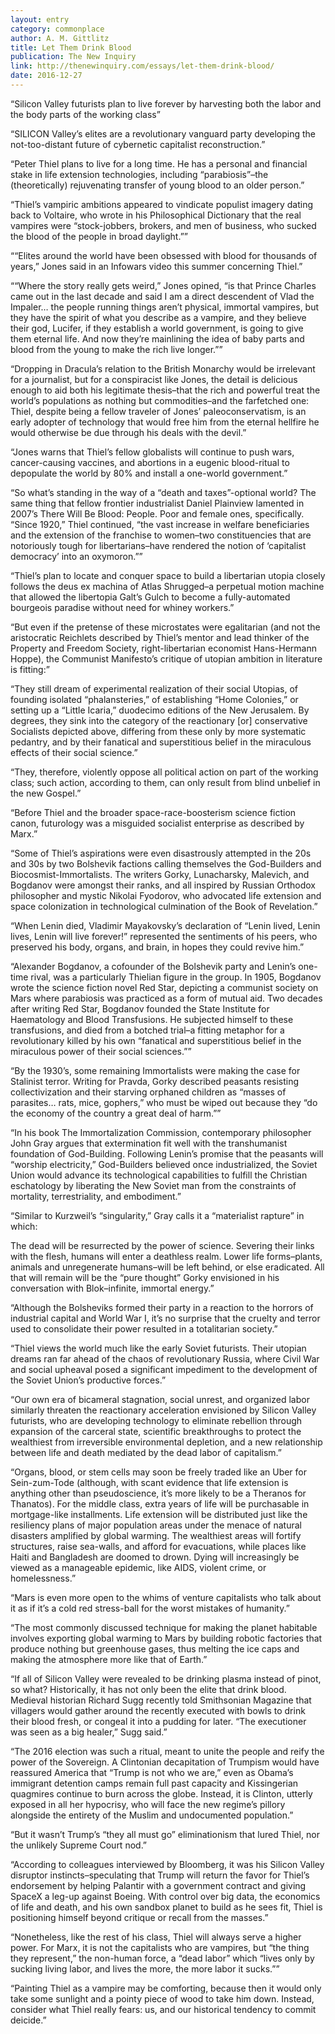 ```yaml
---
layout: entry
category: commonplace
author: A. M. Gittlitz
title: Let Them Drink Blood
publication: The New Inquiry
link: http://thenewinquiry.com/essays/let-them-drink-blood/
date: 2016-12-27
---
```


“Silicon Valley futurists plan to live forever by harvesting both the labor and the body parts of the working class”

“SILICON Valley’s elites are a revolutionary vanguard party developing the not-too-distant future of cybernetic capitalist reconstruction.”

“Peter Thiel plans to live for a long time. He has a personal and financial stake in life extension technologies, including “parabiosis”–the (theoretically) rejuvenating transfer of young blood to an older person.”

“Thiel’s vampiric ambitions appeared to vindicate populist imagery dating back to Voltaire, who wrote in his Philosophical Dictionary that the real vampires were “stock-jobbers, brokers, and men of business, who sucked the blood of the people in broad daylight.””

““Elites around the world have been obsessed with blood for thousands of years,” Jones said in an Infowars video this summer concerning Thiel.”

““Where the story really gets weird,” Jones opined, “is that Prince Charles came out in the last decade and said I am a direct descendent of Vlad the Impaler… the people running things aren’t physical, immortal vampires, but they have the spirit of what you describe as a vampire, and they believe their god, Lucifer, if they establish a world government, is going to give them eternal life. And now they’re mainlining the idea of baby parts and blood from the young to make the rich live longer.””

“Dropping in Dracula’s relation to the British Monarchy would be irrelevant for a journalist, but for a conspiracist like Jones, the detail is delicious enough to aid both his legitimate thesis–that the rich and powerful treat the world’s populations as nothing but commodities–and the farfetched one: Thiel, despite being a fellow traveler of Jones’ paleoconservatism, is an early adopter of technology that would free him from the eternal hellfire he would otherwise be due through his deals with the devil.”

“Jones warns that Thiel’s fellow globalists will continue to push wars, cancer-causing vaccines, and abortions in a eugenic blood-ritual to depopulate the world by 80% and install a one-world government.”

“So what’s standing in the way of a “death and taxes”-optional world? The same thing that fellow frontier industrialist Daniel Plainview lamented in 2007’s There Will Be Blood: People. Poor and female ones, specifically. “Since 1920,” Thiel continued, “the vast increase in welfare beneficiaries and the extension of the franchise to women–two constituencies that are notoriously tough for libertarians–have rendered the notion of ‘capitalist democracy’ into an oxymoron.””

“Thiel’s plan to locate and conquer space to build a libertarian utopia closely follows the deus ex machina of Atlas Shrugged–a perpetual motion machine that allowed the libertopia Galt’s Gulch to become a fully-automated bourgeois paradise without need for whiney workers.”

“But even if the pretense of these microstates were egalitarian (and not the aristocratic Reichlets described by Thiel’s mentor and lead thinker of the Property and Freedom Society, right-libertarian economist Hans-Hermann Hoppe), the Communist Manifesto’s critique of utopian ambition in literature is fitting:”

“They still dream of experimental realization of their social Utopias, of founding isolated “phalansteries,” of establishing “Home Colonies,” or setting up a “Little Icaria,” duodecimo editions of the New Jerusalem. By degrees, they sink into the category of the reactionary [or] conservative Socialists depicted above, differing from these only by more systematic pedantry, and by their fanatical and superstitious belief in the miraculous effects of their social science.”

“They, therefore, violently oppose all political action on part of the working class; such action, according to them, can only result from blind unbelief in the new Gospel.”

“Before Thiel and the broader space-race-boosterism science fiction canon, futurology was a misguided socialist enterprise as described by Marx.”

“Some of Thiel’s aspirations were even disastrously attempted in the 20s and 30s by two Bolshevik factions calling themselves the God-Builders and Biocosmist-Immortalists. The writers Gorky, Lunacharsky, Malevich, and Bogdanov were amongst their ranks, and all inspired by Russian Orthodox philosopher and mystic Nikolai Fyodorov, who advocated life extension and space colonization in technological culmination of the Book of Revelation.”

“When Lenin died, Vladimir Mayakovsky’s declaration of “Lenin lived, Lenin lives, Lenin will live forever!” represented the sentiments of his peers, who preserved his body, organs, and brain, in hopes they could revive him.”

“Alexander Bogdanov, a cofounder of the Bolshevik party and Lenin’s one-time rival, was a particularly Thielian figure in the group. In 1905, Bogdanov wrote the science fiction novel Red Star, depicting a communist society on Mars where parabiosis was practiced as a form of mutual aid. Two decades after writing Red Star, Bogdanov founded the State Institute for Haematology and Blood Transfusions. He subjected himself to these transfusions, and died from a botched trial–a fitting metaphor for a revolutionary killed by his own “fanatical and superstitious belief in the miraculous power of their social sciences.””

“By the 1930’s, some remaining Immortalists were making the case for Stalinist terror. Writing for Pravda, Gorky described peasants resisting collectivization and their starving orphaned children as “masses of parasites… rats, mice, gophers,” who must be wiped out because they “do the economy of the country a great deal of harm.””

“In his book The Immortalization Commission, contemporary philosopher John Gray argues that extermination fit well with the transhumanist foundation of God-Building. Following Lenin’s promise that the peasants will “worship electricity,” God-Builders believed once industrialized, the Soviet Union would advance its technological capabilities to fulfill the Christian eschatology by liberating the New Soviet man from the constraints of mortality, terrestriality, and embodiment.”

“Similar to Kurzweil’s “singularity,” Gray calls it a “materialist rapture” in which:

The dead will be resurrected by the power of science. Severing their links with the flesh, humans will enter a deathless realm. Lower life forms–plants, animals and unregenerate humans–will be left behind, or else eradicated. All that will remain will be the “pure thought” Gorky envisioned in his conversation with Blok–infinite, immortal energy.”

“Although the Bolsheviks formed their party in a reaction to the horrors of industrial capital and World War I, it’s no surprise that the cruelty and terror used to consolidate their power resulted in a totalitarian society.”

“Thiel views the world much like the early Soviet futurists. Their utopian dreams ran far ahead of the chaos of revolutionary Russia, where Civil War and social upheaval posed a significant impediment to the development of the Soviet Union’s productive forces.”

“Our own era of bicameral stagnation, social unrest, and organized labor similarly threaten the reactionary acceleration envisioned by Silicon Valley futurists, who are developing technology to eliminate rebellion through expansion of the carceral state, scientific breakthroughs to protect the wealthiest from irreversible environmental depletion, and a new relationship between life and death mediated by the dead labor of capitalism.”

“Organs, blood, or stem cells may soon be freely traded like an Uber for Sein-zum-Tode (although, with scant evidence that life extension is anything other than pseudoscience, it’s more likely to be a Theranos for Thanatos). For the middle class, extra years of life will be purchasable in mortgage-like installments. Life extension will be distributed just like the resiliency plans of major population areas under the menace of natural disasters amplified by global warming. The wealthiest areas will fortify structures, raise sea-walls, and afford for evacuations, while places like Haiti and Bangladesh are doomed to drown. Dying will increasingly be viewed as a manageable epidemic, like AIDS, violent crime, or homelessness.”

“Mars is even more open to the whims of venture capitalists who talk about it as if it’s a cold red stress-ball for the worst mistakes of humanity.”

“The most commonly discussed technique for making the planet habitable involves exporting global warming to Mars by building robotic factories that produce nothing but greenhouse gases, thus melting the ice caps and making the atmosphere more like that of Earth.”

“If all of Silicon Valley were revealed to be drinking plasma instead of pinot, so what? Historically, it has not only been the elite that drink blood. Medieval historian Richard Sugg recently told Smithsonian Magazine that villagers would gather around the recently executed with bowls to drink their blood fresh, or congeal it into a pudding for later. “The executioner was seen as a big healer,” Sugg said.”

“The 2016 election was such a ritual, meant to unite the people and reify the power of the Sovereign. A Clintonian decapitation of Trumpism would have reassured America that “Trump is not who we are,” even as Obama’s immigrant detention camps remain full past capacity and Kissingerian quagmires continue to burn across the globe. Instead, it is Clinton, utterly exposed in all her hypocrisy, who will face the new regime’s pillory alongside the entirety of the Muslim and undocumented population.”

“But it wasn’t Trump’s “they all must go” eliminationism that lured Thiel, nor the unlikely Supreme Court nod.”

“According to colleagues interviewed by Bloomberg, it was his Silicon Valley disruptor instincts–speculating that Trump will return the favor for Thiel’s endorsement by helping Palantir with a government contract and giving SpaceX a leg-up against Boeing. With control over big data, the economics of life and death, and his own sandbox planet to build as he sees fit, Thiel is positioning himself beyond critique or recall from the masses.”

“Nonetheless, like the rest of his class, Thiel will always serve a higher power. For Marx, it is not the capitalists who are vampires, but “the thing they represent,” the non-human force, a “dead labor” which “lives only by sucking living labor, and lives the more, the more labor it sucks.””

“Painting Thiel as a vampire may be comforting, because then it would only take some sunlight and a pointy piece of wood to take him down. Instead, consider what Thiel really fears: us, and our historical tendency to commit deicide.”
